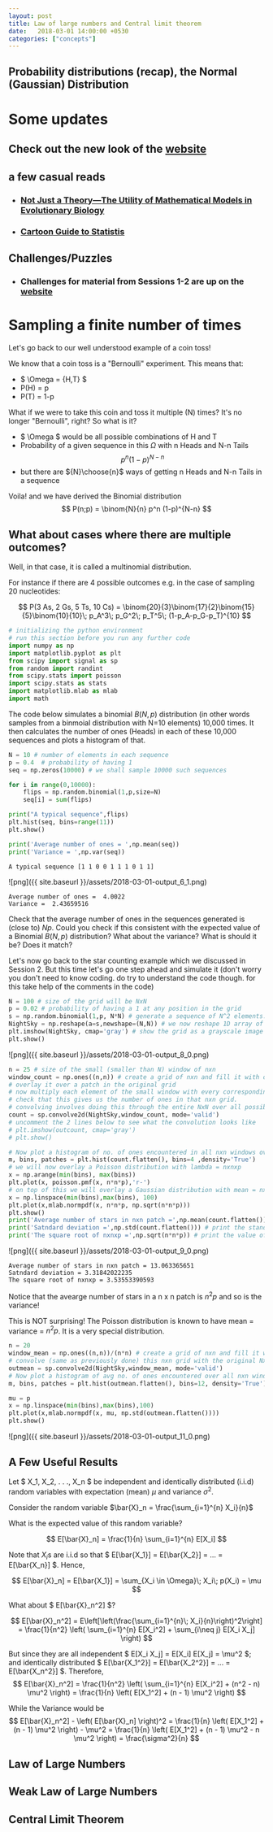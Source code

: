 ```yaml
---
layout: post
title: Law of large numbers and Central limit theorem
date:   2018-03-01 14:00:00 +0530
categories: ["concepts"]
---
```


## Probability distributions (recap), the Normal (Gaussian) Distribution

# Some updates

## Check out the new look of the [website](https://abstractgeek.github.io/rusmalai-math-workshop/)

## a few casual reads
 - ### [Not Just a Theory—The Utility of Mathematical Models in Evolutionary Biology](http://journals.plos.org/plosbiology/article?id=10.1371/journal.pbio.1002017)
 - ### [Cartoon Guide to Statistis](http://www.joinville.udesc.br/portal/professores/veriano/materiais/Cartoon_guide_to_Statistics_large.pdf)

## Challenges/Puzzles

- ### Challenges for material from Sessions 1-2 are up on the [website](https://abstractgeek.github.io/rusmalai-math-workshop/)

# Sampling a finite number of times

Let's go back to our well understood example of a coin toss!

We know that a coin toss is a "Bernoulli" experiment. This means that:
- $ \Omega = \{H,T\} $
- P(H) = p
- P(T) = 1-p

What if we were to take this coin and toss it multiple (N) times? It's no longer "Bernoulli", right? So what is it?
 - $ \Omega $ would be all possible combinations of H and T
 - Probability of a given sequence in this $\Omega$ with n Heads and N-n Tails
 $$ p^n (1-p)^{N-n} $$
 - but there are ${N}\choose{n}$ ways of getting n Heads and N-n Tails in a sequence

Voila! and we have derived the Binomial distribution
$$ P(n;p) = \binom{N}{n} p^n (1-p)^{N-n} $$


## What about cases where there are multiple outcomes?

Well, in that case, it is called a multinomial distribution.

For instance if there are 4 possible outcomes e.g. in the case of sampling 20 nucleotides:

$$ P(3 As, 2 Gs, 5 Ts, 10 Cs) = \binom{20}{3}\binom{17}{2}\binom{15}{5}\binom{10}{10}\; p_A^3\; p_G^2\; p_T^5\; (1-p_A-p_G-p_T)^{10} $$


```python
# initializing the python environment
# run this section before you run any further code
import numpy as np
import matplotlib.pyplot as plt
from scipy import signal as sp
from random import randint
from scipy.stats import poisson
import scipy.stats as stats
import matplotlib.mlab as mlab
import math
```

The code below simulates a binomial $B(N,p)$ distribution (in other words samples from a binmoial distribution with N=10 elements) 10,000 times. It then calculates the number of ones (Heads) in each of these 10,000 sequences and plots a histogram of that.


```python
N = 10 # number of elements in each sequence
p = 0.4  # probability of having 1
seq = np.zeros(10000) # we shall sample 10000 such sequences

for i in range(0,10000):
    flips = np.random.binomial(1,p,size=N)
    seq[i] = sum(flips)

print("A typical sequence",flips)
plt.hist(seq, bins=range(11))
plt.show()

print('Average number of ones = ',np.mean(seq))
print('Variance = ',np.var(seq))
```

    A typical sequence [1 1 0 0 1 1 1 0 1 1]



![png]({{ site.baseurl }}/assets/2018-03-01-output_6_1.png)


    Average number of ones =  4.0022
    Variance =  2.43659516


Check that the average number of ones in the sequences generated is (close to) $Np$.
Could you check if this consistent with the expected value of a Binomial $B(N,p)$ distribution?
What about the variance? What is should it be? Does it match?

Let's now go back to the star counting example which we discussed in Session 2. But this time let's go one step ahead and simulate it (don't worry you don't need to know coding. do try to understand the code though. for this take help of the comments in the code)


```python
N = 100 # size of the grid will be NxN
p = 0.02 # probability of having a 1 at any position in the grid
s = np.random.binomial(1,p, N*N) # generate a sequence of N^2 elements. this is still in 1D
NightSky = np.reshape(a=s,newshape=(N,N)) # we now reshape 1D array of N^2 elements into a 2D grid of NxN  
plt.imshow(NightSky, cmap='gray') # show the grid as a grayscale image
plt.show()
```


![png]({{ site.baseurl }}/assets/2018-03-01-output_8_0.png)



```python
n = 25 # size of the small (smaller than N) window of nxn
window_count = np.ones((n,n)) # create a grid of nxn and fill it with ones
# overlay it over a patch in the original grid
# now multiply each element of the small window with every corresponding element of the original grid that it overlies and sum them
# check that this gives us the number of ones in that nxn grid.
# convolving involves doing this through the entire NxN over all possible nxn chunks of it   
count = sp.convolve2d(NightSky,window_count, mode='valid')
# uncomment the 2 lines below to see what the convolution looks like
# plt.imshow(outcount, cmap='gray')
# plt.show()

# Now plot a histogram of no. of ones encountered in all nxn windows over the night sky (i.e. NxN grid)
m, bins, patches = plt.hist(count.flatten(), bins=4 ,density='True')   
# we will now overlay a Poisson distribution with lambda = nxnxp
x = np.arange(min(bins), max(bins))
plt.plot(x, poisson.pmf(x, n*n*p),'r-')
# on top of this we will overlay a Gaussian distribution with mean = nxnxp and variance = n*n*p
x = np.linspace(min(bins),max(bins), 100)
plt.plot(x,mlab.normpdf(x, n*n*p, np.sqrt(n*n*p)))
plt.show()
print('Average number of stars in nxn patch =',np.mean(count.flatten())) # print the avg number of stars in nxn
print('Satndard deviation =',np.std(count.flatten())) # print the standard deviation
print('The square root of nxnxp =',np.sqrt(n*n*p)) # print the value of suare root of nxnxp
```


![png]({{ site.baseurl }}/assets/2018-03-01-output_9_0.png)


    Average number of stars in nxn patch = 13.063365651
    Satndard deviation = 3.31842022235
    The square root of nxnxp = 3.53553390593


Notice that the avearge number of stars in a n x n patch is $n^2p$ and so is the variance!

This is NOT surprising! The Poisson distribution is known to have mean = variance = $n^2p$. It is a very special distribution.  


```python
n = 20
window_mean = np.ones((n,n))/(n*n) # create a grid of nxn and fill it with 1/(n^2) throughout
# convolve (same as previously done) this nxn grid with the original NxN grid
outmean = sp.convolve2d(NightSky,window_mean, mode='valid')
# Now plot a histogram of avg no. of ones encountered over all nxn windows over the night sky (i.e. NxN grid)
m, bins, patches = plt.hist(outmean.flatten(), bins=12, density='True')

mu = p
x = np.linspace(min(bins),max(bins),100)
plt.plot(x,mlab.normpdf(x, mu, np.std(outmean.flatten())))
plt.show()
```


![png]({{ site.baseurl }}/assets/2018-03-01-output_11_0.png)


## A Few Useful Results

Let $ X_1, X_2, . . ., X_n $ be independent and identically distributed (i.i.d) random variables with expectation (mean) $\mu$ and variance $\sigma^2$.

Consider the random variable $\bar{X}_n = \frac{\sum_{i=1}^{n} X_i}{n}$

What is the expected value of this random variable?

$$ E[\bar{X}_n] = \frac{1}{n} \sum_{i=1}^{n} E[X_i] $$

Note that $X_i$s are i.i.d so that $ E[\bar{X_1}] = E[\bar{X_2}] = ... = E[\bar{X_n}] $. Hence,

$$ E[\bar{X}_n] = E[\bar{X_1}]  =  \sum_{X_i \in \Omega}\; X_i\; p(X_i)  = \mu $$

What about $ E[\bar{X}_n^2] $?

$$ E[\bar{X}_n^2] =  E\left[\left(\frac{\sum_{i=1}^{n}\; X_i}{n}\right)^2\right]  = \frac{1}{n^2} \left( \sum_{i=1}^{n} E[X_i^2] + \sum_{i\neq j} E[X_i X_j] \right) $$

But since they are all independent $ E[X_i X_j] = E[X_i] E[X_j] = \mu^2 $; and identically distributed $ E[\bar{X_1^2}] = E[\bar{X_2^2}] = ... = E[\bar{X_n^2}] $.  Therefore,
$$ E[\bar{X}_n^2] = \frac{1}{n^2} \left( \sum_{i=1}^{n} E[X_i^2] + (n^2 - n) \mu^2 \right) = \frac{1}{n} \left( E[X_1^2] + (n - 1) \mu^2 \right)  $$

While the Variance would be
$$ E[\bar{X}_n^2] - \left( E[\bar{X}_n] \right)^2 = \frac{1}{n} \left( E[X_1^2] + (n - 1) \mu^2 \right) - \mu^2 = \frac{1}{n} \left( E[X_1^2] + (n - 1) \mu^2 - n \mu^2 \right) = \frac{\sigma^2}{n} $$


## Law of Large Numbers


## Weak Law of Large Numbers

## Central Limit Theorem
